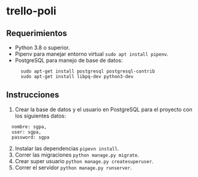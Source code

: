 # trello-poli

## Requerimientos
- Python 3.8 o superior.
- Pipenv para manejar entorno virtual `sudo apt install pipenv`.
- PostgreSQL para manejo de base de datos:
  ```
    sudo apt-get install postgresql postgresql-contrib
    sudo apt-get install libpq-dev python3-dev
  ```
## Instrucciones
1. Crear la base de datos y el usuario en PostgreSQL para el proyecto con los siguientes datos:
  ```
    nombre: sgpa,
    user: sgpa,
    password: sgpa
  ```
2. Instalar las dependencias `pipevn install`.
3. Correr las migraciones `python manage.py migrate`.
4. Crear super usuario `python manage.py createsuperuser`.
5. Correr el servidor `python manage.py runserver`.
